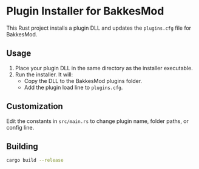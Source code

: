 # Plugin Installer for BakkesMod

This Rust project installs a plugin DLL and updates the `plugins.cfg` file for BakkesMod.

## Usage

1. Place your plugin DLL in the same directory as the installer executable.
2. Run the installer. It will:
   - Copy the DLL to the BakkesMod plugins folder.
   - Add the plugin load line to `plugins.cfg`.

## Customization

Edit the constants in `src/main.rs` to change plugin name, folder paths, or config line.

## Building

```sh
cargo build --release